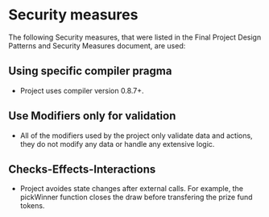 # Security measures
The following Security measures, that were listed in the Final Project Design Patterns and Security Measures document, are used:

## Using specific compiler pragma
- Project uses compiler version 0.8.7+.

## Use Modifiers only for validation
- All of the modifiers used by the project only validate data and actions, they do not modify any data or handle any extensive logic.

## Checks-Effects-Interactions
- Project avoides state changes after external calls. For example, the pickWinner function closes the draw before transfering the prize fund tokens.